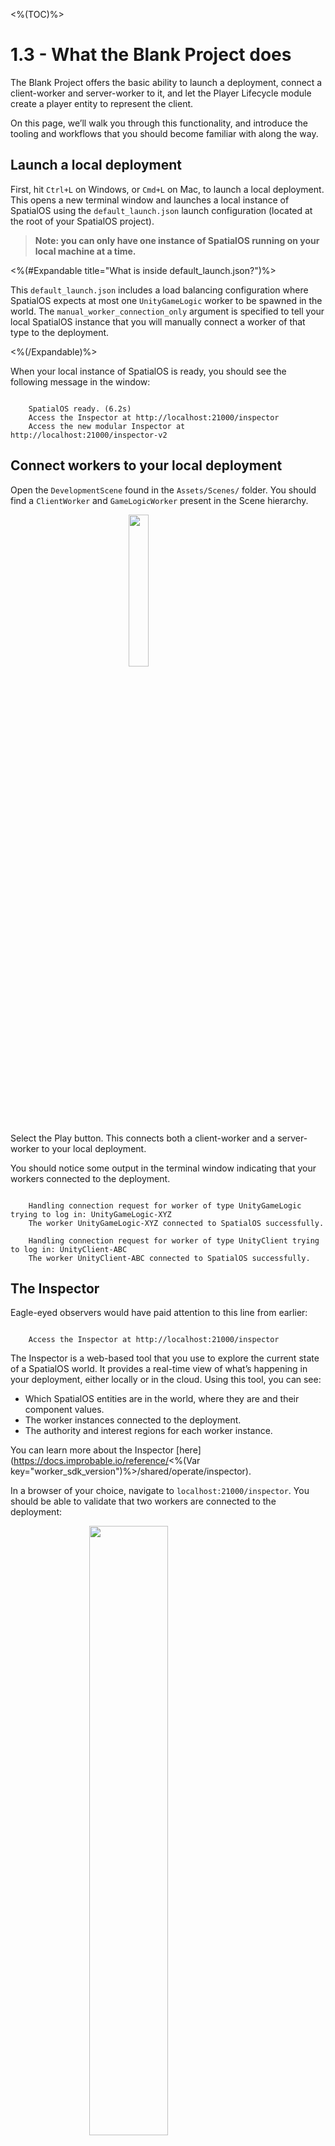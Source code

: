 <%(TOC)%>

# 1.3 - What the Blank Project does

The Blank Project offers the basic ability to launch a deployment, connect a client-worker and server-worker to it, and let the Player Lifecycle module create a player entity to represent the client.

On this page, we’ll walk you through this functionality, and introduce the tooling and workflows that you should become familiar with along the way.

## Launch a local deployment

First, hit `Ctrl+L` on Windows, or `Cmd+L` on Mac, to launch a local deployment. This opens a new terminal window and launches a local instance of SpatialOS using the `default_launch.json` launch configuration (located at the root of your SpatialOS project).

> **Note: you can only have one instance of SpatialOS running on your local machine at a time.**

<%(#Expandable title="What is inside default_launch.json?")%>

This `default_launch.json` includes a load balancing configuration where SpatialOS expects at most one `UnityGameLogic` worker to be spawned in the world. The `manual_worker_connection_only` argument is specified to tell your local SpatialOS instance that you will manually connect a worker of that type to the deployment.

<%(/Expandable)%>

When your local instance of SpatialOS is ready, you should see the following message in the window:

```text

    SpatialOS ready. (6.2s)
    Access the Inspector at http://localhost:21000/inspector
    Access the new modular Inspector at http://localhost:21000/inspector-v2

```

## Connect workers to your local deployment

Open the `DevelopmentScene` found in the `Assets/Scenes/` folder. You should find a `ClientWorker` and `GameLogicWorker` present in the Scene hierarchy.

<img src="{{assetRoot}}assets/blank/tutorial/0/development-scene-hierarchy.png" style="margin: 0 auto; width: 25%; display: block;" />

Select the Play button. This connects both a client-worker and a server-worker to your local deployment.

You should notice some output in the terminal window indicating that your workers connected to the deployment.

```text

    Handling connection request for worker of type UnityGameLogic trying to log in: UnityGameLogic-XYZ
    The worker UnityGameLogic-XYZ connected to SpatialOS successfully.

    Handling connection request for worker of type UnityClient trying to log in: UnityClient-ABC
    The worker UnityClient-ABC connected to SpatialOS successfully.

```

## The Inspector

Eagle-eyed observers would have paid attention to this line from earlier:

```text

    Access the Inspector at http://localhost:21000/inspector

```

The Inspector is a web-based tool that you use to explore the current state of a SpatialOS world. It provides a real-time view of what’s happening in your deployment, either locally or in the cloud. Using this tool, you can see:

* Which SpatialOS entities are in the world, where they are and their component values.
* The worker instances connected to the deployment.
* The authority and interest regions for each worker instance.

You can learn more about the Inspector [here](https://docs.improbable.io/reference/<%(Var key="worker_sdk_version")%>/shared/operate/inspector).

In a browser of your choice, navigate to `localhost:21000/inspector`. You should be able to validate that two workers are connected to the deployment:

<img src="{{assetRoot}}assets/blank/tutorial/0/inspector-workers-list.png" style="margin: 0 auto; width: 50%; display: block;" />

Looking further down, notice that there are four entities in your world:

<div style="text-align:center">
<img src="{{assetRoot}}assets/blank/tutorial/0/inspector-entities-hover.png" style="margin: 0 auto; width: 27%; display: inline-block;" />
<img src="{{assetRoot}}assets/blank/tutorial/0/inspector-entities-list.png" style="margin: 0 auto; width: 55%; display: inline-block;" />
</div>

The `UnityGameLogic-worker` and `UnityClient-worker` are worker entities. These types of entities are spawned and deleted automatically by SpatialOS when a worker of that type connects or disconnects. We will not cover worker entities or system entities in this tutorial, but you can read more about them [here](https://docs.improbable.io/reference/<%(Var key="worker_sdk_version")%>/shared/design/system-entities).

`PlayerCreator` entities are used by the PlayerLifecycle module to handle player creation requests. If your world does not contain at least one `PlayerCreator` entity, the PlayerLifecycle module will not work. To meet this minimum requirement, the default snapshot in the Blank Project includes a `PlayerCreator` entity.

The `Player` entity is then created by the Player Lifecycle module as soon as the client-worker connects to the deployment.
